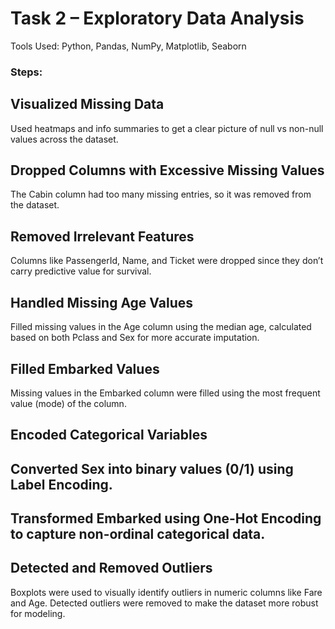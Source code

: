 # Task 2 – Exploratory Data Analysis
Tools Used: Python, Pandas, NumPy, Matplotlib, Seaborn
### Steps:
## Visualized Missing Data
Used heatmaps and info summaries to get a clear picture of null vs non-null values across the dataset.

## Dropped Columns with Excessive Missing Values
The Cabin column had too many missing entries, so it was removed from the dataset.

## Removed Irrelevant Features
Columns like PassengerId, Name, and Ticket were dropped since they don’t carry predictive value for survival.

## Handled Missing Age Values
Filled missing values in the Age column using the median age, calculated based on both Pclass and Sex for more accurate imputation.

## Filled Embarked Values
Missing values in the Embarked column were filled using the most frequent value (mode) of the column.

## Encoded Categorical Variables

## Converted Sex into binary values (0/1) using Label Encoding.

## Transformed Embarked using One-Hot Encoding to capture non-ordinal categorical data.

## Detected and Removed Outliers
Boxplots were used to visually identify outliers in numeric columns like Fare and Age. Detected outliers were removed to make the dataset more robust for modeling.

